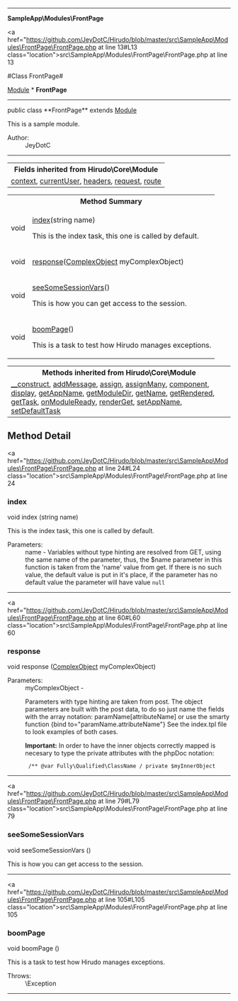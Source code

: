 
- - -

**SampleApp\Modules\FrontPage**


<a href="https://github.com/JeyDotC/Hirudo/blob/master/src\SampleApp\Modules\FrontPage\FrontPage.php at line 13#L13 class="location">src\SampleApp\Modules\FrontPage\FrontPage.php at line 13</a>

#Class FrontPage#

<a href="https://github.com/JeyDotC/Hirudo-docs/blob/master/hirudo/core/module.html">Module</a>
    * **FrontPage**




- - -

<p class="signature">public  class **FrontPage**
extends <a href="https://github.com/JeyDotC/Hirudo-docs/blob/master/hirudo/core/module.html">Module</a>

</p>

<div class="comment" id="overview_description"><p>This is a sample module.</p></div>

<dl>
<dt>Author:</dt>
<dd>JeyDotC</dd>
</dl>


- - -

<table class="inherit">
<tr><th colspan="2">Fields inherited from Hirudo\Core\Module</th></tr>
<tr><td><a href="https://github.com/JeyDotC/Hirudo-docs/blob/master/hirudo/core/module.html#context">context</a>, <a href="https://github.com/JeyDotC/Hirudo-docs/blob/master/hirudo/core/module.html#currentUser">currentUser</a>, <a href="https://github.com/JeyDotC/Hirudo-docs/blob/master/hirudo/core/module.html#headers">headers</a>, <a href="https://github.com/JeyDotC/Hirudo-docs/blob/master/hirudo/core/module.html#request">request</a>, <a href="https://github.com/JeyDotC/Hirudo-docs/blob/master/hirudo/core/module.html#route">route</a></td></tr></table>

<table id="summary_method">
<tr><th colspan="2">Method Summary</th></tr>
<tr>
<td><span class='k'></span> <span class='nx'>void</span></td>
<td class="description"><p class="name"><a href="#index">index</a>(string name)</p><p class="description">This is the index task, this one is called by default.</p></td>
</tr>
<tr>
<td><span class='k'></span> <span class='nx'>void</span></td>
<td class="description"><p class="name"><a href="#response">response</a>(<a href="../../sampleapp/models/entities/complexobject.html">ComplexObject</a> myComplexObject)</p><p class="description"></p></td>
</tr>
<tr>
<td><span class='k'></span> <span class='nx'>void</span></td>
<td class="description"><p class="name"><a href="#seesomesessionvars">seeSomeSessionVars</a>()</p><p class="description">This is how you can get access to the session.</p></td>
</tr>
<tr>
<td><span class='k'></span> <span class='nx'>void</span></td>
<td class="description"><p class="name"><a href="#boompage">boomPage</a>()</p><p class="description">This is a task to test how Hirudo manages exceptions.</p></td>
</tr>
</table>

<table class="inherit">
<tr><th colspan="2">Methods inherited from Hirudo\Core\Module</th></tr>
<tr><td><a href="https://github.com/JeyDotC/Hirudo-docs/blob/master/hirudo/core/module.html#__construct()">__construct</a>, <a href="https://github.com/JeyDotC/Hirudo-docs/blob/master/hirudo/core/module.html#addMessage()">addMessage</a>, <a href="https://github.com/JeyDotC/Hirudo-docs/blob/master/hirudo/core/module.html#assign()">assign</a>, <a href="https://github.com/JeyDotC/Hirudo-docs/blob/master/hirudo/core/module.html#assignMany()">assignMany</a>, <a href="https://github.com/JeyDotC/Hirudo-docs/blob/master/hirudo/core/module.html#component()">component</a>, <a href="https://github.com/JeyDotC/Hirudo-docs/blob/master/hirudo/core/module.html#display()">display</a>, <a href="https://github.com/JeyDotC/Hirudo-docs/blob/master/hirudo/core/module.html#getAppName()">getAppName</a>, <a href="https://github.com/JeyDotC/Hirudo-docs/blob/master/hirudo/core/module.html#getModuleDir()">getModuleDir</a>, <a href="https://github.com/JeyDotC/Hirudo-docs/blob/master/hirudo/core/module.html#getName()">getName</a>, <a href="https://github.com/JeyDotC/Hirudo-docs/blob/master/hirudo/core/module.html#getRendered()">getRendered</a>, <a href="https://github.com/JeyDotC/Hirudo-docs/blob/master/hirudo/core/module.html#getTask()">getTask</a>, <a href="https://github.com/JeyDotC/Hirudo-docs/blob/master/hirudo/core/module.html#onModuleReady()">onModuleReady</a>, <a href="https://github.com/JeyDotC/Hirudo-docs/blob/master/hirudo/core/module.html#renderGet()">renderGet</a>, <a href="https://github.com/JeyDotC/Hirudo-docs/blob/master/hirudo/core/module.html#setAppName()">setAppName</a>, <a href="https://github.com/JeyDotC/Hirudo-docs/blob/master/hirudo/core/module.html#setDefaultTask()">setDefaultTask</a></td></tr></table>

<h2 id="detail_method">Method Detail</h2>

<a href="https://github.com/JeyDotC/Hirudo/blob/master/src\SampleApp\Modules\FrontPage\FrontPage.php at line 24#L24 class="location">src\SampleApp\Modules\FrontPage\FrontPage.php at line 24</a>

<h3 id="index()">index</h3>
<span class='k'></span> <span class='nx'>void</span> <span class='nf'>index</span> (string name)

<div class="details">
<p>This is the index task, this one is called by default.</p><dl>
<dt>Parameters:</dt>
<dd>name - Variables without type hinting are resolved from GET, using the same name of the parameter, thus, the $name parameter in this function is taken from the 'name' value from get. If there is no such value, the default value is put in it's place, if the parameter has no default value the parameter will have value <code>null</code></dd>
</dl>
</div>

- - -


<a href="https://github.com/JeyDotC/Hirudo/blob/master/src\SampleApp\Modules\FrontPage\FrontPage.php at line 60#L60 class="location">src\SampleApp\Modules\FrontPage\FrontPage.php at line 60</a>

<h3 id="response()">response</h3>
<span class='k'></span> <span class='nx'>void</span> <span class='nf'>response</span> (<a href="../../sampleapp/models/entities/complexobject.html">ComplexObject</a> myComplexObject)

<div class="details">
<p></p><dl>
<dt>Parameters:</dt>
<dd>myComplexObject - <p>Parameters with type hinting are taken from post. The object parameters are built with the post data, to do so just name the fields with the array notation: paramName[attributeName] or use the smarty function {bind to="paramName.attributeName"} See the index.tpl file to look examples of both cases.</p> <p><strong>Important:</strong> In order to have the inner objects correctly mapped is necesary to type the private attributes with the phpDoc notation:</p> <code> /** @var Fully\Qualified\ClassName / private $myInnerObject </code></dd>
</dl>
</div>

- - -


<a href="https://github.com/JeyDotC/Hirudo/blob/master/src\SampleApp\Modules\FrontPage\FrontPage.php at line 79#L79 class="location">src\SampleApp\Modules\FrontPage\FrontPage.php at line 79</a>

<h3 id="seeSomeSessionVars()">seeSomeSessionVars</h3>
<span class='k'></span> <span class='nx'>void</span> <span class='nf'>seeSomeSessionVars</span> ()

<div class="details">
<p>This is how you can get access to the session.</p></div>

- - -


<a href="https://github.com/JeyDotC/Hirudo/blob/master/src\SampleApp\Modules\FrontPage\FrontPage.php at line 105#L105 class="location">src\SampleApp\Modules\FrontPage\FrontPage.php at line 105</a>

<h3 id="boomPage()">boomPage</h3>
<span class='k'></span> <span class='nx'>void</span> <span class='nf'>boomPage</span> ()

<div class="details">
<p>This is a task to test how Hirudo manages exceptions.</p><dl>
<dt>Throws:</dt>
<dd>\Exception</dd>
</dl>
</div>

- - -

